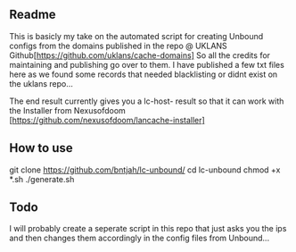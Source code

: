## Readme
This is basicly my take on the automated script for creating Unbound configs from the domains published in the repo @ UKLANS  Github[https://github.com/uklans/cache-domains]
So all the credits for maintaining and publishing go over to them. 
I have published a few txt files here as we found some records that needed blacklisting or didnt exist on the uklans repo...

The end result currently gives you a lc-host- result so that it can work with the Installer from Nexusofdoom [https://github.com/nexusofdoom/lancache-installer]

## How to use
git clone https://github.com/bntjah/lc-unbound/
cd lc-unbound
chmod +x *.sh
./generate.sh

## Todo
I will probably create a seperate script in this repo that just asks you the ips and then changes them accordingly in the config files from Unbound...
